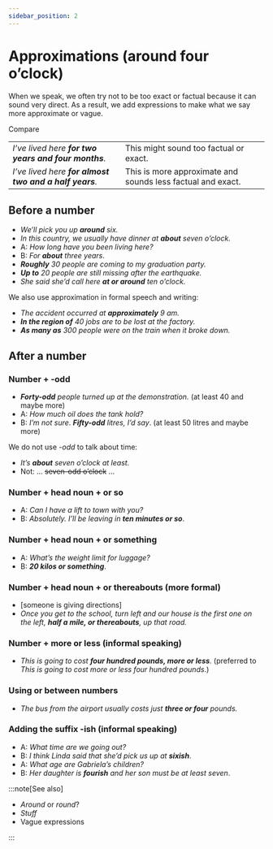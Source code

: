 ```yaml
---
sidebar_position: 2
---
```


# Approximations (around four o’clock)

When we speak, we often try not to be too exact or factual because it can sound very direct. As a result, we add expressions to make what we say more approximate or vague.

Compare

<table><tbody><tr valign="top"><td><i>I’ve lived here </i><b><i>for two years and four months</i></b><i>.</i></td><td>This might sound too factual or exact.</td></tr><tr valign="top"><td><i>I’ve lived here </i><b><i>for almost two and a half years</i></b><i>.</i></td><td>This is more approximate and sounds less factual and exact.</td></tr></tbody></table>

## Before a number

- *We’ll pick you up **around** six.*
- *In this country, we usually have dinner at **about** seven o’clock.*
- A: *How long have you been living here?*
- B: *For **about** three years*.
- ***Roughly*** *30 people are coming to my graduation party.*
- ***Up to*** *20 people are still missing after the earthquake.*
- *She said she’d call here **at or around** ten o’clock.*

We also use approximation in formal speech and writing:

- *The accident occurred at **approximately** 9 am.*
- ***In the region of*** *40 jobs are to be lost at the factory.*
- ***As many as*** *300 people were on the train when it broke down.*

## After a number

### Number + -odd

- ***Forty-odd*** *people turned up at the demonstration.* (at least 40 and maybe more)
- A: *How much oil does the tank hold?*
- B: *I’m not sure*. ***Fifty-odd*** *litres, I’d say*. (at least 50 litres and maybe more)

We do not use *\-odd* to talk about time:

- *It’s **about** seven o’clock at least.*
- Not: … ~~seven-odd o’clock~~ …

### Number + head noun \+ or so

- A: *Can I have a lift to town with you?*
- B: *Absolutely. I’ll be leaving in* ***ten minutes or so***.

### Number + head noun \+ or something

- A: *What’s the weight limit for luggage?*
- B: ***20 kilos or something***.

### Number + head noun \+ or thereabouts (more formal)

- \[someone is giving directions\]
- *Once you get to the school, turn left and our house is the first one on the left, **half a mile, or thereabouts**, up that road.*

### Number + more or less (informal speaking)

- *This is going to cost **four hundred pounds, more or less**.* (preferred to *This is going to cost more or less four hundred pounds*.)

### Using or between numbers

- *The bus from the airport usually costs just **three or four** pounds.*

### Adding the suffix -ish (informal speaking)

- A: *What time are we going out?*
- B: *I think Linda said that she’d pick us up at* ***sixish***.
- A: *What age are Gabriela’s children?*
- B: *Her daughter is **fourish** and her son must be at least seven*.

:::note[See also]

- *Around* or *round*?
- *Stuff*
- Vague expressions

:::
